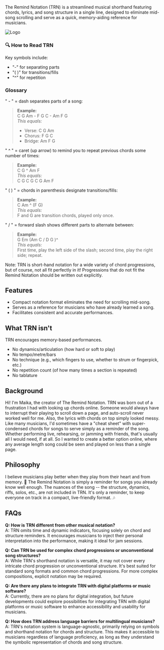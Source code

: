 The Remind Notation (TRN) is a streamlined musical shorthand featuring chords, lyrics, and song structure in a single line, designed to eliminate mid-song scrolling and serve as a quick, memory-aiding reference for musicians.

<div class="logo-container-2">
  <img class="trn-lead-logo-main" src="img/logo-1.svg" alt="Logo" />
</div>

### **🔍 How to Read TRN**

Key symbols include:
- "-" for separating parts
- "(  )" for transitions/fills
- "^" for repetition

### Glossary

" - " = dash separates parts of a song:

> **Example:**  
> C G Am - F G C - Am F G  
> *This equals:*  
> - Verse: C G Am  
> - Chorus: F G C  
> - Bridge: Am F G

" ^ " = caret (up arrow) to remind you to repeat previous chords some number of times:

> **Example:**  
> C G ^ Am F  
> *This equals:*  
> C G C G C G Am F 

" (    ) " = chords in parenthesis designate transitions/fills:

> **Example:**  
> C Am ^ (F G)  
> *This equals:*  
> F and G are transition chords, played only once.

" / " = forward slash shows different parts to alternate between:

> **Example:**  
> G Em (Am C / D G )^  
> *This equals:*  
> First time, play the left side of the slash; second time, play the right side; repeat.

Note: TRN is short-hand notation for a wide variety of chord progressions, but of course, not all fit perfectly in it! Progressions that do not fit the Remind Notation should be written out explicitly.

## Features

- Compact notation format eliminates the need for scrolling mid-song.
- Serves as a reference for musicians who have already learned a song.
- Facilitates consistent and accurate performances.

## What TRN isn't

TRN encourages memory-based performances.

- No dynamics/articulation (how hard or soft to play)
- No tempo/metre/bars
- No technique (e.g., which fingers to use, whether to strum or fingerpick, etc.)
- No repetition count (of how many times a section is repeated)
- No tablature

## Background

Hi! I'm Maika, the creator of The Remind Notation. TRN was born out of a frustration I had with looking up chords online. Someone would always have to interrupt their playing to scroll down a page, and auto-scroll never worked well for me. Also, the lyrics with chords on top simply looked messy. Like many musicians, I'd sometimes have a "cheat sheet" with super-condensed chords for songs to serve simply as a reminder of the song. Whether performing live, rehearsing, or jamming with friends, that's usually all I would need, if at all. So I wanted to create a better option online, where any average length song could be seen and played on less than a single page. 

## Philosophy

I believe musicians play better when they play from their heart and from memory. 🧠 The Remind Notation is simply a reminder for songs you already know well enough. The nuances of the song -- the structure, dynamics, riffs, solos, etc., are not included in TRN. It's only a reminder, to keep everyone on track in a compact, live-friendly format. 🎶

## FAQs

**Q: How is TRN different from other musical notation?**  
A: TRN omits time and dynamic indicators, focusing solely on chord and structure reminders. It encourages musicians to inject their personal interpretation into the performance, making it ideal for jam sessions.

**Q: Can TRN be used for complex chord progressions or unconventional song structures?**  
A: While TRN's shorthand notation is versatile, it may not cover every intricate chord progression or unconventional structure. It's best suited for standard song formats and common chord progressions. For more complex compositions, explicit notation may be required.

**Q: Are there any plans to integrate TRN with digital platforms or music software?**  
A: Currently, there are no plans for digital integration, but future developments could explore possibilities for integrating TRN with digital platforms or music software to enhance accessibility and usability for musicians.

**Q: How does TRN address language barriers for multilingual musicians?**  
A: TRN's notation system is language-agnostic, primarily relying on symbols and shorthand notation for chords and structure. This makes it accessible to musicians regardless of language proficiency, as long as they understand the symbolic representation of chords and song structure.
